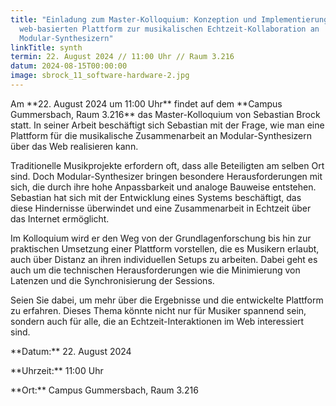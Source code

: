 ```yaml
---
title: "Einladung zum Master-Kolloquium: Konzeption und Implementierung einer
  web-basierten Plattform zur musikalischen Echtzeit-Kollaboration an
  Modular-Synthesizern"
linkTitle: synth
termin: 22. August 2024 // 11:00 Uhr // Raum 3.216
datum: 2024-08-15T00:00:00
image: sbrock_11_software-hardware-2.jpg
---
```

Am \*\*22. August 2024 um 11:00 Uhr\*\* findet auf dem \*\*Campus Gummersbach, Raum 3.216\*\* das Master-Kolloquium von Sebastian Brock statt. In seiner Arbeit beschäftigt sich Sebastian mit der Frage, wie man eine Plattform für die musikalische Zusammenarbeit an Modular-Synthesizern über das Web realisieren kann.

Traditionelle Musikprojekte erfordern oft, dass alle Beteiligten am selben Ort sind. Doch Modular-Synthesizer bringen besondere Herausforderungen mit sich, die durch ihre hohe Anpassbarkeit und analoge Bauweise entstehen. Sebastian hat sich mit der Entwicklung eines Systems beschäftigt, das diese Hindernisse überwindet und eine Zusammenarbeit in Echtzeit über das Internet ermöglicht.

Im Kolloquium wird er den Weg von der Grundlagenforschung bis hin zur praktischen Umsetzung einer Plattform vorstellen, die es Musikern erlaubt, auch über Distanz an ihren individuellen Setups zu arbeiten. Dabei geht es auch um die technischen Herausforderungen wie die Minimierung von Latenzen und die Synchronisierung der Sessions.

Seien Sie dabei, um mehr über die Ergebnisse und die entwickelte Plattform zu erfahren. Dieses Thema könnte nicht nur für Musiker spannend sein, sondern auch für alle, die an Echtzeit-Interaktionen im Web interessiert sind.

\*\*Datum:\*\* 22. August 2024  

\*\*Uhrzeit:\*\* 11:00 Uhr  

\*\*Ort:\*\* Campus Gummersbach, Raum 3.216
